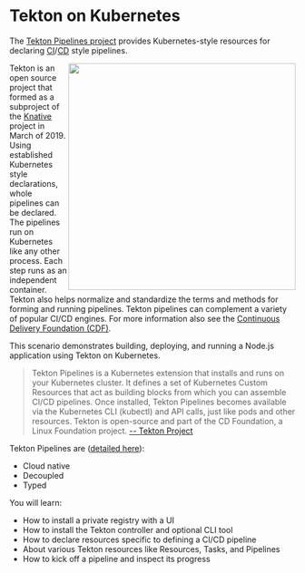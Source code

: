 # Tekton on Kubernetes #

The [Tekton Pipelines project](https://tekton.dev/) provides Kubernetes-style resources for declaring [CI](https://martinfowler.com/articles/continuousIntegration.html)/[CD](https://martinfowler.com/bliki/ContinuousDelivery.html) style pipelines.

<img align="right" src="./tekton/assets/tekton.png" width="400">

Tekton is an open source project that formed as a subproject of the [Knative](https://knative.dev/) project in March of 2019. Using established Kubernetes style declarations, whole pipelines can be declared. The pipelines run on Kubernetes like any other process. Each step runs as an independent container. Tekton also helps normalize and standardize the terms and methods for forming and running pipelines. Tekton pipelines can complement a variety of popular CI/CD engines. For more information also see the [Continuous Delivery Foundation (CDF)](https://cd.foundation/).

This scenario demonstrates building, deploying, and running a Node.js application using Tekton on Kubernetes.

> Tekton Pipelines is a Kubernetes extension that installs and runs on your Kubernetes cluster. It defines a set of Kubernetes Custom Resources that act as building blocks from which you can assemble CI/CD pipelines. Once installed, Tekton Pipelines becomes available via the Kubernetes CLI (kubectl) and API calls, just like pods and other resources. Tekton is open-source and part of the CD Foundation, a Linux Foundation project.
> [-- Tekton Project](https://tekton.dev/)

Tekton Pipelines are ([detailed here](https://github.com/tektoncd/pipeline/blob/master/README.md)):

- Cloud native
- Decoupled
- Typed

You will learn:

- How to install a private registry with a UI
- How to install the Tekton controller and optional CLI tool
- How to declare resources specific to defining a CI/CD pipeline
- About various Tekton resources like Resources, Tasks, and Pipelines
- How to kick off a pipeline and inspect its progress
